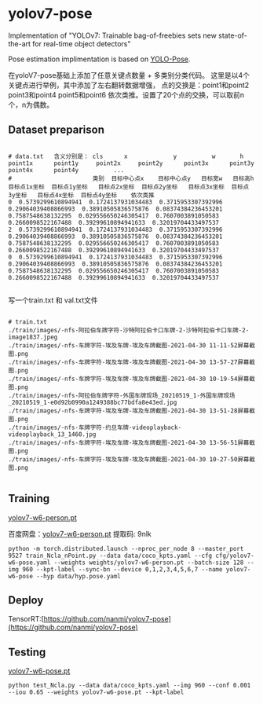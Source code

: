 # yolov7-pose
Implementation of "YOLOv7: Trainable bag-of-freebies sets new state-of-the-art for real-time object detectors"

Pose estimation implimentation is based on [YOLO-Pose](https://arxiv.org/abs/2204.06806). 

在yoloV7-pose基础上添加了任意关键点数量 + 多类别分类代码。
这里是以4个关键点进行举例，其中添加了左右翻转数据增强，
点的交换是：point1和point2 point3和point4 point5和point6 依次类推。设置了20个点的交换，可以取前n个，n为偶数。



## Dataset preparison

``` shell

# data.txt   含义分别是： cls   	 x	           y          w       h        point1x		point1y		point2x	   	point2y		 point3x	  point3y	  point4x	   point4y		    ...
# 						类别  目标中心点x    目标中心点y   目标宽w   目标高h    目标点1x坐标  目标点1y坐标   目标点2x坐标  目标点2y坐标   目标点3x坐标  目标点3y坐标   目标点4x坐标  目标点4y坐标    依次类推 
0  0.5739299610894941  0.1724137931034483  0.3715953307392996  0.29064039408866993  0.38910505836575876  0.08374384236453201  0.7587548638132295  0.029556650246305417  0.7607003891050583  0.2660098522167488  0.39299610894941633  0.32019704433497537  
2  0.5739299610894941  0.1724137931034483  0.3715953307392996  0.29064039408866993  0.38910505836575876  0.08374384236453201  0.7587548638132295  0.029556650246305417  0.7607003891050583  0.2660098522167488  0.39299610894941633  0.32019704433497537  
0  0.5739299610894941  0.1724137931034483  0.3715953307392996  0.29064039408866993  0.38910505836575876  0.08374384236453201  0.7587548638132295  0.029556650246305417  0.7607003891050583  0.2660098522167488  0.39299610894941633  0.32019704433497537  


```
写一个train.txt 和 val.txt文件


``` shell

# train.txt
./train/images/-nfs-阿拉伯车牌字符-沙特阿拉伯卡口车牌-2-沙特阿拉伯卡口车牌-2-image1837.jpeg
./train/images/-nfs-车牌字符-埃及车牌-埃及车牌截图-2021-04-30 11-11-52屏幕截图.png
./train/images/-nfs-车牌字符-埃及车牌-埃及车牌截图-2021-04-30 13-57-27屏幕截图.png
./train/images/-nfs-车牌字符-埃及车牌-埃及车牌截图-2021-04-30 10-19-54屏幕截图.png
./train/images/-nfs-阿拉伯车牌字符-外国车牌现场_20210519_1-外国车牌现场_20210519_1-e0d92b0990a1249388bc77bdfa8e43ed.jpg
./train/images/-nfs-车牌字符-埃及车牌-埃及车牌截图-2021-04-30 13-51-28屏幕截图.png
./train/images/-nfs-车牌字符-约旦车牌-videoplayback-videoplayback_13_1460.jpg
./train/images/-nfs-车牌字符-埃及车牌-埃及车牌截图-2021-04-30 13-56-51屏幕截图.png
./train/images/-nfs-车牌字符-埃及车牌-埃及车牌截图-2021-04-30 10-27-50屏幕截图.png


```



## Training

[yolov7-w6-person.pt](https://github.com/WongKinYiu/yolov7/releases/download/v0.1/yolov7-w6-person.pt)

百度网盘：[yolov7-w6-person.pt](https://pan.baidu.com/s/12HOci-SMAQatxj3v2_sTnA)  提取码: 9nlk

``` shell
python -m torch.distributed.launch --nproc_per_node 8 --master_port 9527 train_Ncla_nPoint.py --data data/coco_kpts.yaml --cfg cfg/yolov7-w6-pose.yaml --weights weights/yolov7-w6-person.pt --batch-size 128 --img 960 --kpt-label --sync-bn --device 0,1,2,3,4,5,6,7 --name yolov7-w6-pose --hyp data/hyp.pose.yaml
```

## Deploy
TensorRT:[https://github.com/nanmi/yolov7-pose](https://github.com/nanmi/yolov7-pose)

## Testing

[yolov7-w6-pose.pt](https://github.com/WongKinYiu/yolov7/releases/download/v0.1/yolov7-w6-pose.pt)

``` shell
python test_Ncla.py --data data/coco_kpts.yaml --img 960 --conf 0.001 --iou 0.65 --weights yolov7-w6-pose.pt --kpt-label
```


